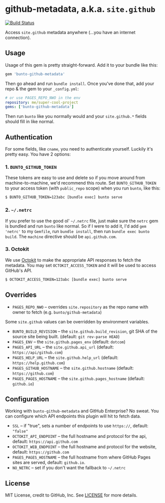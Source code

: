 github-metadata, a.k.a. `site.github`
=====================================

[![Build Status](https://travis-ci.org/bunto/github-metadata.svg?branch=test-site)](https://travis-ci.org/bunto/github-metadata)

Access `site.github` metadata anywhere (...you have an internet connection).

## Usage

Usage of this gem is pretty straight-forward. Add it to your bundle like this:

```ruby
gem 'bunto-github-metadata'
```

Then go ahead and run `bundle install`. Once you've done that, add your repo & the gem to your `_config.yml`:

```yaml
# or use PAGES_REPO_NWO in the env
repository: me/super-cool-project
gems: ['bunto-github-metadata']
```

Then run `bunto` like you normally would and your `site.github.*` fields should fill in like normal.

## Authentication

For some fields, like `cname`, you need to authenticate yourself. Luckily it's pretty easy. You have 2 options:

### 1. `BUNTO_GITHUB_TOKEN`

These tokens are easy to use and delete so if you move around from machine-to-machine, we'd recommend this route. Set `BUNTO_GITHUB_TOKEN` to your access token (with `public_repo` scope) when you run `bunto`, like this:

```bash
$ BUNTO_GITHUB_TOKEN=123abc [bundle exec] bunto serve
```

### 2. `~/.netrc`

If you prefer to use the good ol' `~/.netrc` file, just make sure the `netrc` gem is bundled and run `bunto` like normal. So if I were to add it, I'd add `gem 'netrc'` to my `Gemfile`, run `bundle install`, then run `bundle exec bunto build`. The `machine` directive should be `api.github.com`.

### 3. Octokit

We use [Octokit](https://github.com/octokit/octokit.rb) to make the appropriate API responses to fetch the metadata. You may set `OCTOKIT_ACCESS_TOKEN` and it will be used to access GitHub's API.

```bash
$ OCTOKIT_ACCESS_TOKEN=123abc [bundle exec] bunto serve
```

## Overrides

- `PAGES_REPO_NWO` – overrides `site.repository` as the repo name with owner to fetch (e.g. `bunto/github-metadata`)

Some `site.github` values can be overridden by environment variables.

- `BUNTO_BUILD_REVISION` – the `site.github.build_revision`, git SHA of the source site being built. (default: `git rev-parse HEAD`)
- `PAGES_ENV` – the `site.github.pages_env` (default: `dotcom`)
- `PAGES_API_URL` – the `site.github.api_url` (default: `https://api/github.com`)
- `PAGES_HELP_URL` – the `site.github.help_url` (default: `https://help.github.com`)
- `PAGES_GITHUB_HOSTNAME` – the `site.github.hostname` (default: `https://github.com`)
- `PAGES_PAGES_HOSTNAME` – the `site.github.pages_hostname` (default: `github.io`)

## Configuration

Working with `bunto-github-metadata` and GitHub Enterprise? No sweat. You can configure which API endpoints this plugin will hit to fetch data.

- `SSL` – if "true", sets a number of endpoints to use `https://`, default: `"false"`
- `OCTOKIT_API_ENDPOINT` – the full hostname and protocol for the api, default: `https://api.github.com`
- `OCTOKIT_WEB_ENDPOINT` – the full hostname and protocol for the website, default: `https://github.com`
- `PAGES_PAGES_HOSTNAME` – the full hostname from where GitHub Pages sites are served, default: `github.io`.
- `NO_NETRC` – set if you don't want the fallback to `~/.netrc`

## License

MIT License, credit to GitHub, Inc. See [LICENSE](LICENSE) for more details.
